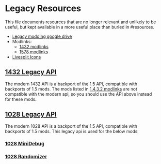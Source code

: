 # Legacy Resources

This file documents resources that are no longer relevant and unlikely to be useful, but kept available in a more useful place than buried in #resources.

- [Legacy modding google drive](https://drive.google.com/folderview?id=1lnjtSYMfRe1LyA_qSq2CoXKI6NRm_I-e)
- Modlinks:
  - [1432 modlinks](https://github.com/ricardosouzag/ModInstaller/blob/master/modlinks.xml)
  - [1578 modlinks](https://github.com/hk-modding/modlinks/blob/main/ModLinks.xml)
- [Livesplit Icons](/External%20Tools/Livesplit%20Icons/)

## [1432 Legacy API](/Mods/1432/Original/Modding%20API/Assembly-CSharp.dll)

The modern 1432 API is a backport of the 1.5 API, compatible with backports of 1.5 mods. The mods listed in [1.4.3.2 modlinks](https://github.com/ricardosouzag/ModInstaller/blob/master/modlinks.xml) are not compatible with the modern api, so you should use the API above instead for these mods.

## [1028 Legacy API](/Mods/1028/Legacy/Modding%20API/Assembly-CSharp.dll)

The modern 1028 API is a backport of the 1.5 API, compatible with backports of 1.5 mods. This legacy api is used for the below mods:

### [1028 MiniDebug](https://github.com/Krythom/MiniDebug/releases/download/1.2.0/MiniDebug.dll)

### [1028 Randomizer](/Mods/1028/Legacy/Rando/Randomizer.dll)
